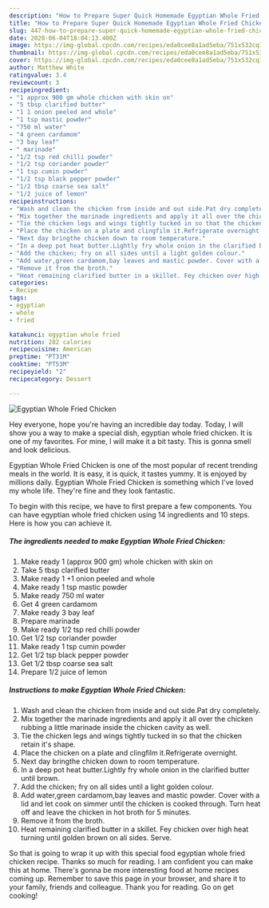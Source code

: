 ```yaml
---
description: "How to Prepare Super Quick Homemade Egyptian Whole Fried Chicken"
title: "How to Prepare Super Quick Homemade Egyptian Whole Fried Chicken"
slug: 447-how-to-prepare-super-quick-homemade-egyptian-whole-fried-chicken
date: 2020-06-04T18:04:13.400Z
image: https://img-global.cpcdn.com/recipes/eda0cee8a1ad5eba/751x532cq70/egyptian-whole-fried-chicken-recipe-main-photo.jpg
thumbnail: https://img-global.cpcdn.com/recipes/eda0cee8a1ad5eba/751x532cq70/egyptian-whole-fried-chicken-recipe-main-photo.jpg
cover: https://img-global.cpcdn.com/recipes/eda0cee8a1ad5eba/751x532cq70/egyptian-whole-fried-chicken-recipe-main-photo.jpg
author: Matthew White
ratingvalue: 3.4
reviewcount: 3
recipeingredient:
- "1 approx 900 gm whole chicken with skin on"
- "5 tbsp clarified butter"
- "1 1 onion peeled and whole"
- "1 tsp mastic powder"
- "750 ml water"
- "4 green cardamom"
- "3 bay leaf"
- " marinade"
- "1/2 tsp red chilli powder"
- "1/2 tsp coriander powder"
- "1 tsp cumin powder"
- "1/2 tsp black pepper powder"
- "1/2 tbsp coarse sea salt"
- "1/2 juice of lemon"
recipeinstructions:
- "Wash and clean the chicken from inside and out side.Pat dry completely."
- "Mix together the marinade ingredients and apply it all over the chicken rubbing a little marinade inside the chicken cavity as well."
- "Tie the chicken legs and wings tightly tucked in so that the chicken retain it&#39;s shape."
- "Place the chicken on a plate and clingfilm it.Refrigerate overnight."
- "Next day bringthe chicken down to room temperature."
- "In a deep pot heat butter.Lightly fry whole onion in the clarified butter until brown."
- "Add the chicken; fry on all sides until a light golden colour."
- "Add water,green cardamom,bay leaves and mastic powder. Cover with a lid and let cook on simmer until the chicken is cooked through. Turn heat off and leave the chicken in hot broth for 5 minutes."
- "Remove it from the broth."
- "Heat remaining clarified butter in a skillet. Fey chicken over high heat turning until golden brown on ali sides. Serve."
categories:
- Recipe
tags:
- egyptian
- whole
- fried

katakunci: egyptian whole fried 
nutrition: 282 calories
recipecuisine: American
preptime: "PT31M"
cooktime: "PT53M"
recipeyield: "2"
recipecategory: Dessert

---
```



![Egyptian Whole Fried Chicken](https://img-global.cpcdn.com/recipes/eda0cee8a1ad5eba/751x532cq70/egyptian-whole-fried-chicken-recipe-main-photo.jpg)

Hey everyone, hope you're having an incredible day today. Today, I will show you a way to make a special dish, egyptian whole fried chicken. It is one of my favorites. For mine, I will make it a bit tasty. This is gonna smell and look delicious.



Egyptian Whole Fried Chicken is one of the most popular of recent trending meals in the world. It is easy, it is quick, it tastes yummy. It is enjoyed by millions daily. Egyptian Whole Fried Chicken is something which I've loved my whole life. They're fine and they look fantastic.


To begin with this recipe, we have to first prepare a few components. You can have egyptian whole fried chicken using 14 ingredients and 10 steps. Here is how you can achieve it.

##### The ingredients needed to make Egyptian Whole Fried Chicken:

1. Make ready 1 (approx 900 gm) whole chicken with skin on
1. Take 5 tbsp clarified butter
1. Make ready 1 +1 onion peeled and whole
1. Make ready 1 tsp mastic powder
1. Make ready 750 ml water
1. Get 4 green cardamom
1. Make ready 3 bay leaf
1. Prepare  marinade
1. Make ready 1/2 tsp red chilli powder
1. Get 1/2 tsp coriander powder
1. Make ready 1 tsp cumin powder
1. Get 1/2 tsp black pepper powder
1. Get 1/2 tbsp coarse sea salt
1. Prepare 1/2 juice of lemon




##### Instructions to make Egyptian Whole Fried Chicken:

1. Wash and clean the chicken from inside and out side.Pat dry completely.
1. Mix together the marinade ingredients and apply it all over the chicken rubbing a little marinade inside the chicken cavity as well.
1. Tie the chicken legs and wings tightly tucked in so that the chicken retain it&#39;s shape.
1. Place the chicken on a plate and clingfilm it.Refrigerate overnight.
1. Next day bringthe chicken down to room temperature.
1. In a deep pot heat butter.Lightly fry whole onion in the clarified butter until brown.
1. Add the chicken; fry on all sides until a light golden colour.
1. Add water,green cardamom,bay leaves and mastic powder. Cover with a lid and let cook on simmer until the chicken is cooked through. Turn heat off and leave the chicken in hot broth for 5 minutes.
1. Remove it from the broth.
1. Heat remaining clarified butter in a skillet. Fey chicken over high heat turning until golden brown on ali sides. Serve.




So that is going to wrap it up with this special food egyptian whole fried chicken recipe. Thanks so much for reading. I am confident you can make this at home. There's gonna be more interesting food at home recipes coming up. Remember to save this page in your browser, and share it to your family, friends and colleague. Thank you for reading. Go on get cooking!
